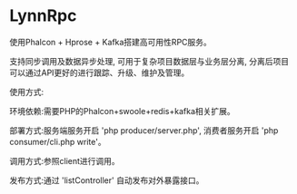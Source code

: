 LynnRpc
===================================

使用Phalcon + Hprose + Kafka搭建高可用性RPC服务。

支持同步调用及数据异步处理, 
可用于复杂项目数据层与业务层分离,
分离后项目可以通过API更好的进行跟踪、升级、维护及管理。

使用方式:

环境依赖:需要PHP的Phalcon+swoole+redis+kafka相关扩展。

部署方式:服务端服务开启 'php producer/server.php', 消费者服务开启 'php consumer/cli.php write'。

调用方式:参照client进行调用。

发布方式:通过 'listController' 自动发布对外暴露接口。